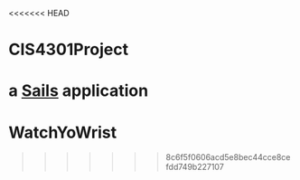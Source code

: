 <<<<<<< HEAD
# CIS4301Project

a [Sails](http://sailsjs.org) application
=======
# WatchYoWrist
>>>>>>> 8c6f5f0606acd5e8bec44cce8cefdd749b227107
